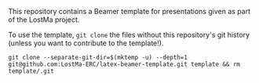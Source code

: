 This repository contains a Beamer template for presentations given as part of the LostMa project.

To use the template, `git clone` the files without this repository's git history (unless you want to contribute to the template!).

```shell
git clone --separate-git-dir=$(mktemp -u) --depth=1 git@github.com:LostMa-ERC/latex-beamer-template.git template && rm template/.git
```
